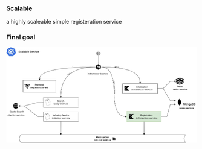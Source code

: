 ### Scalable 

a highly scaleable simple registeration service 

### Final goal

<img src="Scalable arch-Scalable.jpg" >